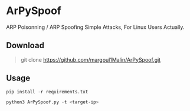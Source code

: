 # ArPySpoof
ARP Poisonning / ARP Spoofing Simple Attacks, For Linux Users Actually.
## Download
> git clone https://github.com/margoul1Malin/ArPySpoof.git

## Usage
```python 
pip install -r requirements.txt  
```
```python 
python3 ArPySpoof.py -t <target-ip>  
```
